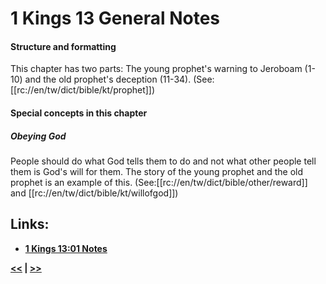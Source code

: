 # 1 Kings 13 General Notes

#### Structure and formatting

This chapter has two parts: The young prophet's warning to Jeroboam (1-10) and the old prophet's deception (11-34). (See: [[rc://en/tw/dict/bible/kt/prophet]])

#### Special concepts in this chapter

##### Obeying God
People should do what God tells them to do and not what other people tell them is God's will for them. The story of the young prophet and the old prophet is an example of this. (See:[[rc://en/tw/dict/bible/other/reward]] and [[rc://en/tw/dict/bible/kt/willofgod]])

## Links:

* __[1 Kings 13:01 Notes](./01.md)__

__[<<](../12/intro.md) | [>>](../14/intro.md)__
